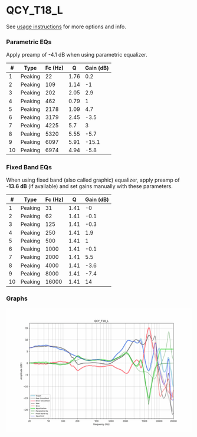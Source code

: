 # QCY_T18_L
See [usage instructions](https://github.com/jaakkopasanen/AutoEq#usage) for more options and info.

### Parametric EQs
Apply preamp of -4.1 dB when using parametric equalizer.

|   # | Type    |   Fc (Hz) |    Q |   Gain (dB) |
|-----|---------|-----------|------|-------------|
|   1 | Peaking |        22 | 1.76 |         0.2 |
|   2 | Peaking |       109 | 1.14 |        -1   |
|   3 | Peaking |       202 | 2.05 |         2.9 |
|   4 | Peaking |       462 | 0.79 |         1   |
|   5 | Peaking |      2178 | 1.09 |         4.7 |
|   6 | Peaking |      3179 | 2.45 |        -3.5 |
|   7 | Peaking |      4225 | 5.7  |         3   |
|   8 | Peaking |      5320 | 5.55 |        -5.7 |
|   9 | Peaking |      6097 | 5.91 |       -15.1 |
|  10 | Peaking |      6974 | 4.94 |        -5.8 |

### Fixed Band EQs
When using fixed band (also called graphic) equalizer, apply preamp of **-13.6 dB** (if available) and set gains manually with these parameters.

|   # | Type    |   Fc (Hz) |    Q |   Gain (dB) |
|-----|---------|-----------|------|-------------|
|   1 | Peaking |        31 | 1.41 |        -0   |
|   2 | Peaking |        62 | 1.41 |        -0.1 |
|   3 | Peaking |       125 | 1.41 |        -0.3 |
|   4 | Peaking |       250 | 1.41 |         1.9 |
|   5 | Peaking |       500 | 1.41 |         1   |
|   6 | Peaking |      1000 | 1.41 |        -0.1 |
|   7 | Peaking |      2000 | 1.41 |         5.5 |
|   8 | Peaking |      4000 | 1.41 |        -3.6 |
|   9 | Peaking |      8000 | 1.41 |        -7.4 |
|  10 | Peaking |     16000 | 1.41 |        14   |

### Graphs
![](./QCY_T18_L.png)
